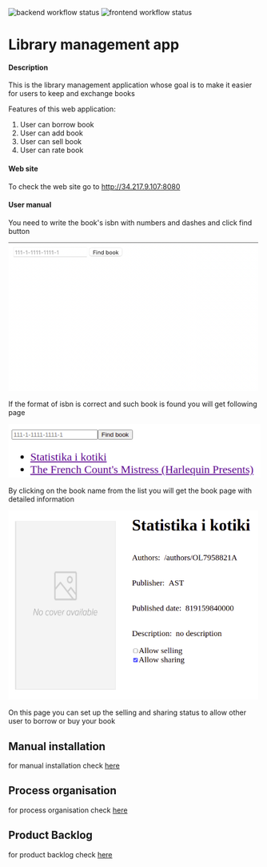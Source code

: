 ![backend workflow status](https://github.com/Moiiwa/Library/actions/workflows/main.yml/badge.svg)
![frontend workflow status](https://github.com/Moiiwa/Library/actions/workflows/front.yml/badge.svg)
# Library management app

#### Description

This is the library management application whose goal is to make it easier for users to keep and exchange books
 
Features of this web application:

1. User can borrow book
2. User can add book
3. User can sell book
4. User can rate book

#### Web site
To check the web site go to http://34.217.9.107:8080
#### User manual

You need to write the book's isbn with numbers and dashes and click find button  

<img src="front/screens/screen_manual_input_book.png" width="500"/>

If the format of isbn is correct and such book is found you will get following page

![book_input](front/screens/screen_manual_books_list.png)

By clicking on the book name from the list you will get the book page with detailed information

<img src="front/screens/screen_manual_book_page.png" width="500"/>

On this page you can set up the selling and sharing status to allow other user to borrow or buy your book

## Manual installation

for manual installation check [here](https://github.com/Moiiwa/Library/tree/front_ci/documentation/manual_installation.md)

## Process organisation

for process organisation check [here](https://github.com/Moiiwa/Library/tree/front_ci/documentation/manual_installation.md)

## Product Backlog

for product backlog check [here](https://github.com/Moiiwa/Library/tree/front_ci/documentation/manual_installation.md)
